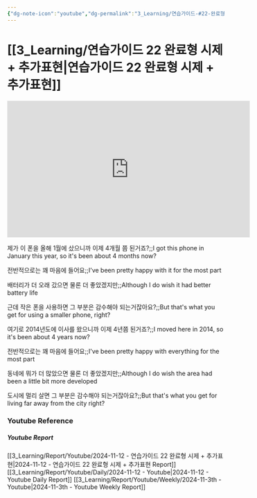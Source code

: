 ```yaml
---
{"dg-note-icon":"youtube","dg-permalink":"3_Learning/연습가이드-#22-완료형-시제-+-추가표현","created-date":"2024-11-12 10:40:44 am","date":"2024-11-12","type":"youtube","tags":["youtube","english","flashcards"],"aliases":null,"youtuber":"빨모쌤","channelName":"라이브 아카데미","link":"https://www.youtube.com/watch?v=LXKmWqssayI","img":"https://img.youtube.com/vi/LXKmWqssayI/0.jpg","dg-publish":true,"permalink":"/3_Learning/연습가이드-#22-완료형-시제-+-추가표현/","dgPassFrontmatter":true,"noteIcon":"youtube"}
---
```


# [[3_Learning/연습가이드 22 완료형 시제 + 추가표현\|연습가이드 22 완료형 시제 + 추가표현]]


<div class="container-root"><span></span></div><div><div class="container-root"><iframe width="560" height="315" src="https://www.youtube.com/embed/LXKmWqssayI" title="YouTube video player" frameborder="0" allow="accelerometer; autoplay; clipboard-write; encrypted-media; gyroscope; picture-in-picture; web-share" allowfullscreen=""></iframe></div></div>

제가 이 폰을 올해 1월에 샀으니까 이제 4개월 쯤 된거죠?;;I got this phone in January this year, so it's been about 4 months now?
<!--SR:!2025-02-08,55,310-->
전반적으로는 꽤 마음에 들어요;;I've been pretty happy with it for the most part
<!--SR:!2025-01-03,24,270-->
배터리가 더 오래 갔으면 물론 더 좋았겠지만;;Although I do wish it had better battery life
<!--SR:!2024-12-16,2,190-->
근데 작은 폰을 사용하면 그 부분은 감수해야 되는거잖아요?;;But that's what you get for using a smaller phone, right?
<!--SR:!2025-01-09,25,270-->
여기로 2014년도에 이사를 왔으니까 이제 4년쯤 된거죠?;;I moved here in 2014, so it's been about 4 years now?
<!--SR:!2025-01-13,29,270-->
전반적으로는 꽤 마음에 들어요;;I've been pretty happy with everything for the most part
<!--SR:!2024-12-19,4,230-->
동네에 뭐가 더 많았으면 물론 더 좋았겠지만;;Although I do wish the area had been a little bit more developed
<!--SR:!2024-12-19,4,230-->
도시에 멀리 살면 그 부분은 감수해야 되는거잖아요?;;But that's what you get for living far away from the city right?
<!--SR:!2025-01-23,44,290-->













### Youtube Reference
##### Youtube Report
[[3_Learning/Report/Youtube/2024-11-12 - 연습가이드 22 완료형 시제 + 추가표현\|2024-11-12 - 연습가이드 22 완료형 시제 + 추가표현 Report]]
[[3_Learning/Report/Youtube/Daily/2024-11-12 - Youtube\|2024-11-12 - Youtube Daily Report]]
[[3_Learning/Report/Youtube/Weekly/2024-11-3th - Youtube\|2024-11-3th - Youtube Weekly Report]]

